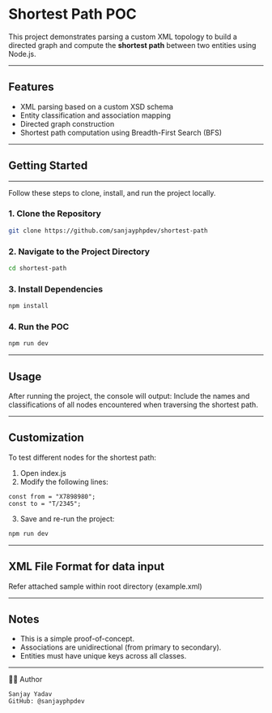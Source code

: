 # Shortest Path POC

This project demonstrates parsing a custom XML topology to build a directed graph and compute the **shortest path** between two entities using Node.js.

---

## Features

- XML parsing based on a custom XSD schema
- Entity classification and association mapping
- Directed graph construction
- Shortest path computation using Breadth-First Search (BFS)

---
## Getting Started
---
Follow these steps to clone, install, and run the project locally.
### 1. Clone the Repository
```bash
git clone https://github.com/sanjayphpdev/shortest-path
```
### 2. Navigate to the Project Directory
```bash
cd shortest-path
```
### 3. Install Dependencies
```bash
npm install
```
### 4. Run the POC
```bash
npm run dev
```
---

## Usage
After running the project, the console will output:
Include the names and classifications of all nodes encountered when traversing the shortest path.

---

## Customization
To test different nodes for the shortest path:
1. Open index.js
2. Modify the following lines:
```
const from = "X7898980";
const to = "T/2345";
```
3. Save and re-run the project:
```bash
npm run dev
```

---

## XML File Format for data input
Refer attached sample within root directory (example.xml)

---
## Notes
- This is a simple proof-of-concept.
- Associations are unidirectional (from primary to secondary).
- Entities must have unique keys across all classes.
---
👨‍💻 Author
```
Sanjay Yadav
GitHub: @sanjayphpdev
```
